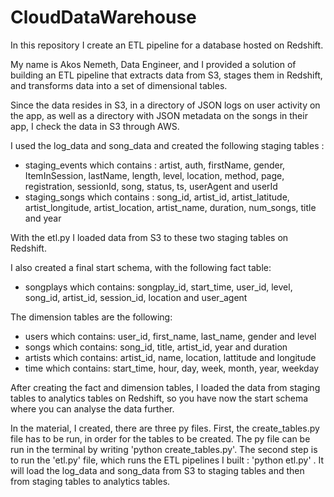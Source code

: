 # CloudDataWarehouse
In this repository I create an ETL pipeline for a database hosted on Redshift.

My name is Akos Nemeth, Data Engineer, and I provided a solution of building an ETL pipeline that extracts data from S3, stages them in Redshift, and transforms data into a set of dimensional tables. 

Since the data resides in S3, in a directory of JSON logs on user activity on the app, as well as a directory with JSON metadata on the songs in their app, I check the data in S3 through AWS.

I used the log_data and song_data and created the following staging tables :
- staging_events which contains : artist, auth, firstName, gender, ItemInSession, lastName, length, level, location, method, page, registration, sessionId, song, status,  ts, userAgent and userId
- staging_songs which contains : song_id, artist_id, artist_latitude, artist_longitude, artist_location, artist_name, duration, num_songs, title and year 

With the etl.py I loaded data from S3 to these two staging tables on Redshift.

I also created a final start schema, with the following fact table:
- songplays which contains: songplay_id, start_time, user_id, level, song_id, artist_id, session_id, location and user_agent

The dimension tables are the following:
- users which contains: user_id, first_name, last_name, gender and level
- songs which contains: song_id, title, artist_id, year and duration
- artists which contains: artist_id, name, location, lattitude and longitude
- time which contains: start_time, hour, day, week, month, year, weekday

After creating the fact and dimension tables, I loaded the data from staging tables to analytics tables on Redshift, so you have now the start schema where you can analyse the data further.

In the material, I created, there are three py files. First, the create_tables.py file has to be run, in order for the tables to be created. The py file can be run in the terminal by writing 'python create_tables.py'.
The second step is to run the 'etl.py' file, which runs the ETL pipelines I built :  'python etl.py' . It will load the log_data and song_data from S3 to staging tables and then from staging tables to analytics tables.
